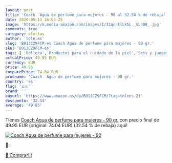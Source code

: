 ```yaml
---
layout: post
title: 'Coach  Agua de perfume para mujeres - 90 al 32.54 % de rebaja'
date: 2020-05-11 16:03:25
image: 'https://m.media-amazon.com/images/I/31qnntlLX5L._SL400_.jpg'
comments: true
category: ofertas
author: 'tole.es'
slug: 'B01JCZ9FCM-es Coach Agua de perfume para mujeres - 90 gr.'
sku: 'B01JCZ9FCM-es'
tags: [ 'Belleza','Productos para el cuidado de la piel','Sets y juegos para el cuidado de la piel','agua','de','perfume', ]
actualPrice: 49.95 EUR
currency: EUR
price: 49.95
comparePrice: 74.04 EUR
prodname: 'Coach  Agua de perfume para mujeres - 90 gr.'
country: 'es'
flag: '🇪🇸'
brand: ''
buyurl: 'https://www.amazon.es/dp/B01JCZ9FCM/?tag=tolees-21'
descuento: '32.54'
average: '49.95'
---
```


Tienes [Coach  Agua de perfume para mujeres - 90 gr.](https://www.amazon.es/dp/B01JCZ9FCM/?tag=tolees-21) con precio final de  49.95 EUR (original: 74.04 EUR) (32.54 %  de rebaja) aqui!

[![Coach  Agua de perfume para mujeres - 90](https://m.media-amazon.com/images/I/31qnntlLX5L._SL400_.jpg)](https://www.amazon.es/dp/B01JCZ9FCM/?tag=tolees-21)

🔎:


[🛒 Comprar!!!](https://www.amazon.es/dp/B01JCZ9FCM/?tag=tolees-21)
